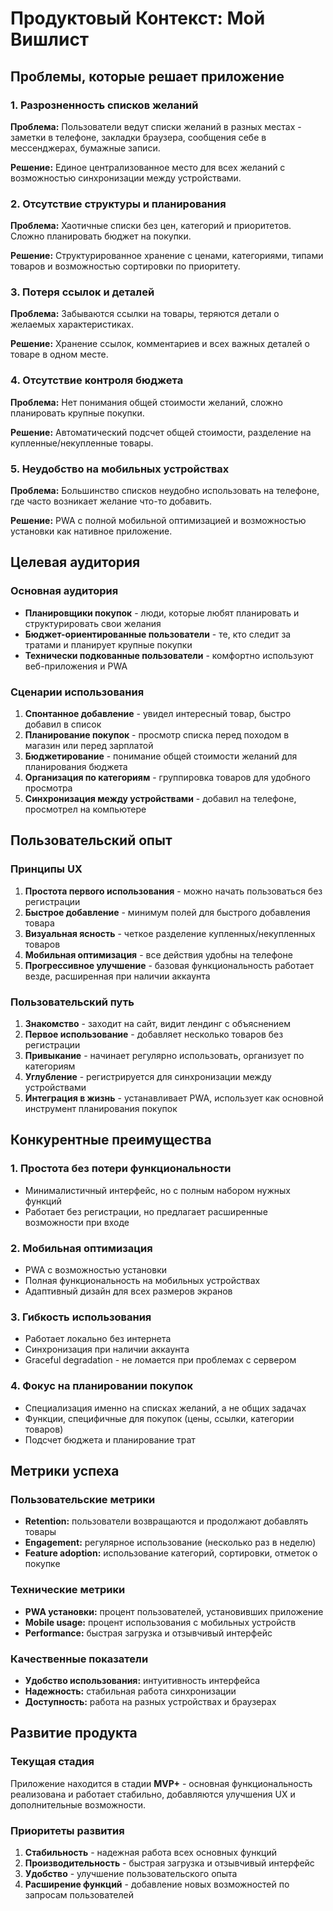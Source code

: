 # Продуктовый Контекст: Мой Вишлист

## Проблемы, которые решает приложение

### 1. Разрозненность списков желаний
**Проблема:** Пользователи ведут списки желаний в разных местах - заметки в телефоне, закладки браузера, сообщения себе в мессенджерах, бумажные записи.

**Решение:** Единое централизованное место для всех желаний с возможностью синхронизации между устройствами.

### 2. Отсутствие структуры и планирования
**Проблема:** Хаотичные списки без цен, категорий и приоритетов. Сложно планировать бюджет на покупки.

**Решение:** Структурированное хранение с ценами, категориями, типами товаров и возможностью сортировки по приоритету.

### 3. Потеря ссылок и деталей
**Проблема:** Забываются ссылки на товары, теряются детали о желаемых характеристиках.

**Решение:** Хранение ссылок, комментариев и всех важных деталей о товаре в одном месте.

### 4. Отсутствие контроля бюджета
**Проблема:** Нет понимания общей стоимости желаний, сложно планировать крупные покупки.

**Решение:** Автоматический подсчет общей стоимости, разделение на купленные/некупленные товары.

### 5. Неудобство на мобильных устройствах
**Проблема:** Большинство списков неудобно использовать на телефоне, где часто возникает желание что-то добавить.

**Решение:** PWA с полной мобильной оптимизацией и возможностью установки как нативное приложение.

## Целевая аудитория

### Основная аудитория
- **Планировщики покупок** - люди, которые любят планировать и структурировать свои желания
- **Бюджет-ориентированные пользователи** - те, кто следит за тратами и планирует крупные покупки
- **Технически подкованные пользователи** - комфортно используют веб-приложения и PWA

### Сценарии использования
1. **Спонтанное добавление** - увидел интересный товар, быстро добавил в список
2. **Планирование покупок** - просмотр списка перед походом в магазин или перед зарплатой
3. **Бюджетирование** - понимание общей стоимости желаний для планирования бюджета
4. **Организация по категориям** - группировка товаров для удобного просмотра
5. **Синхронизация между устройствами** - добавил на телефоне, просмотрел на компьютере

## Пользовательский опыт

### Принципы UX
1. **Простота первого использования** - можно начать пользоваться без регистрации
2. **Быстрое добавление** - минимум полей для быстрого добавления товара
3. **Визуальная ясность** - четкое разделение купленных/некупленных товаров
4. **Мобильная оптимизация** - все действия удобны на телефоне
5. **Прогрессивное улучшение** - базовая функциональность работает везде, расширенная при наличии аккаунта

### Пользовательский путь
1. **Знакомство** - заходит на сайт, видит лендинг с объяснением
2. **Первое использование** - добавляет несколько товаров без регистрации
3. **Привыкание** - начинает регулярно использовать, организует по категориям
4. **Углубление** - регистрируется для синхронизации между устройствами
5. **Интеграция в жизнь** - устанавливает PWA, использует как основной инструмент планирования покупок

## Конкурентные преимущества

### 1. Простота без потери функциональности
- Минималистичный интерфейс, но с полным набором нужных функций
- Работает без регистрации, но предлагает расширенные возможности при входе

### 2. Мобильная оптимизация
- PWA с возможностью установки
- Полная функциональность на мобильных устройствах
- Адаптивный дизайн для всех размеров экранов

### 3. Гибкость использования
- Работает локально без интернета
- Синхронизация при наличии аккаунта
- Graceful degradation - не ломается при проблемах с сервером

### 4. Фокус на планировании покупок
- Специализация именно на списках желаний, а не общих задачах
- Функции, специфичные для покупок (цены, ссылки, категории товаров)
- Подсчет бюджета и планирование трат

## Метрики успеха

### Пользовательские метрики
- **Retention:** пользователи возвращаются и продолжают добавлять товары
- **Engagement:** регулярное использование (несколько раз в неделю)
- **Feature adoption:** использование категорий, сортировки, отметок о покупке

### Технические метрики
- **PWA установки:** процент пользователей, установивших приложение
- **Mobile usage:** процент использования с мобильных устройств
- **Performance:** быстрая загрузка и отзывчивый интерфейс

### Качественные показатели
- **Удобство использования:** интуитивность интерфейса
- **Надежность:** стабильная работа синхронизации
- **Доступность:** работа на разных устройствах и браузерах

## Развитие продукта

### Текущая стадия
Приложение находится в стадии **MVP+** - основная функциональность реализована и работает стабильно, добавляются улучшения UX и дополнительные возможности.

### Приоритеты развития
1. **Стабильность** - надежная работа всех основных функций
2. **Производительность** - быстрая загрузка и отзывчивый интерфейс
3. **Удобство** - улучшение пользовательского опыта
4. **Расширение функций** - добавление новых возможностей по запросам пользователей 